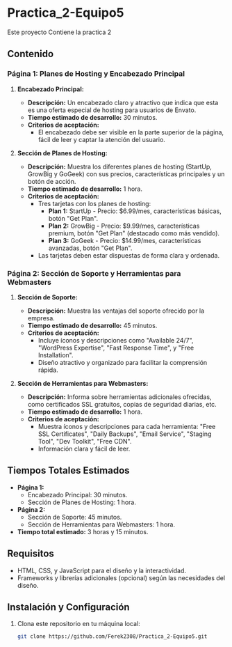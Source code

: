 # Practica_2-Equipo5
Este proyecto Contiene la practica 2

## Contenido

### Página 1: Planes de Hosting y Encabezado Principal

1. **Encabezado Principal:**
   - **Descripción:** Un encabezado claro y atractivo que indica que esta es una oferta especial de hosting para usuarios de Envato.
   - **Tiempo estimado de desarrollo:** 30 minutos.
   - **Criterios de aceptación:**
     - El encabezado debe ser visible en la parte superior de la página, fácil de leer y captar la atención del usuario.

2. **Sección de Planes de Hosting:**
   - **Descripción:** Muestra los diferentes planes de hosting (StartUp, GrowBig y GoGeek) con sus precios, características principales y un botón de acción.
   - **Tiempo estimado de desarrollo:** 1 hora.
   - **Criterios de aceptación:**
     - Tres tarjetas con los planes de hosting:
       - **Plan 1:** StartUp - Precio: $6.99/mes, características básicas, botón "Get Plan".
       - **Plan 2:** GrowBig - Precio: $9.99/mes, características premium, botón "Get Plan" (destacado como más vendido).
       - **Plan 3:** GoGeek - Precio: $14.99/mes, características avanzadas, botón "Get Plan".
     - Las tarjetas deben estar dispuestas de forma clara y ordenada.

### Página 2: Sección de Soporte y Herramientas para Webmasters

1. **Sección de Soporte:**
   - **Descripción:** Muestra las ventajas del soporte ofrecido por la empresa.
   - **Tiempo estimado de desarrollo:** 45 minutos.
   - **Criterios de aceptación:**
     - Incluye íconos y descripciones como "Available 24/7", "WordPress Expertise", "Fast Response Time", y "Free Installation".
     - Diseño atractivo y organizado para facilitar la comprensión rápida.

2. **Sección de Herramientas para Webmasters:**
   - **Descripción:** Informa sobre herramientas adicionales ofrecidas, como certificados SSL gratuitos, copias de seguridad diarias, etc.
   - **Tiempo estimado de desarrollo:** 1 hora.
   - **Criterios de aceptación:**
     - Muestra íconos y descripciones para cada herramienta: "Free SSL Certificates", "Daily Backups", "Email Service", "Staging Tool", "Dev Toolkit", "Free CDN".
     - Información clara y fácil de leer.

## Tiempos Totales Estimados

- **Página 1:**
  - Encabezado Principal: 30 minutos.
  - Sección de Planes de Hosting: 1 hora.
- **Página 2:**
  - Sección de Soporte: 45 minutos.
  - Sección de Herramientas para Webmasters: 1 hora.
- **Tiempo total estimado:** 3 horas y 15 minutos.

## Requisitos

- HTML, CSS, y JavaScript para el diseño y la interactividad.
- Frameworks y librerías adicionales (opcional) según las necesidades del diseño.

## Instalación y Configuración

1. Clona este repositorio en tu máquina local:
   ```bash
   git clone https://github.com/Ferek2308/Practica_2-Equipo5.git
